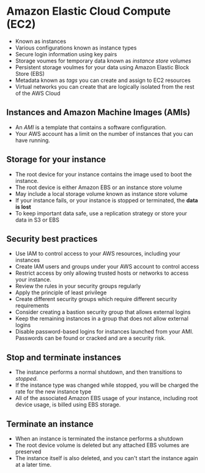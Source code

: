 # Amazon Elastic Cloud Compute (EC2)

* Known as instances
* Various configurations known as instance types
* Secure login information using key pairs
* Storage voumes for temporary data known as *instance store volumes*
* Persistent storage voulmes for your data using Amazon Elastic Block Store (EBS)
* Metadata known as *tags* you can create and assign to EC2 resources
* Virtual networks you can create that are logically isolated from the rest of the AWS Cloud

## Instances and Amazon Machine Images (AMIs)

* An *AMI* is a template that contains a software configuration.
* Your AWS account has a limit on the number of instances that you can have running.

## Storage for your instance

* The root device for your instance contains the image used to boot the instance.
* The root device is either Amazon EBS or an instance store volume
* May include a local storage volume known as instance store volume
* If your instance fails, or your instance is stopped or terminated, the **data is lost**
* To keep important data safe, use a replication strategy or store your data in S3 or EBS

## Security best practices

* Use IAM to control access to your AWS resources, including your instances
* Create IAM users and groups under your AWS account to control access
* Restrict access by only allowing trusted hosts or networks to access your instance.
* Review the rules in your security groups regularly
* Apply the principle of least privilege
* Create different security groups which require different security requirements
* Consider creating a bastion security group that allows external logins
* Keep the remaining instances in a group that does not allow external logins
* Disable password-based logins for instances launched from your AMI. Passwords can be found or cracked and are a security risk.

## Stop and terminate instances

* The instance performs a normal shutdown, and then transitions to *stopped*.
* If the instance type was changed while stopped, you will be charged the rate for the new instance type
* All of the associated Amazon EBS usage of your instance, including root device usage, is billed using EBS storage.

## Terminate an instance

* When an instance is terminated the instance performs a shutdown
* The root device volume is deleted but any attached EBS volumes are preserved
* The instance itself is also deleted, and you can't start the instance again at a later time.
